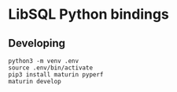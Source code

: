 # LibSQL Python bindings

## Developing

```
python3 -m venv .env
source .env/bin/activate
pip3 install maturin pyperf
maturin develop
```
